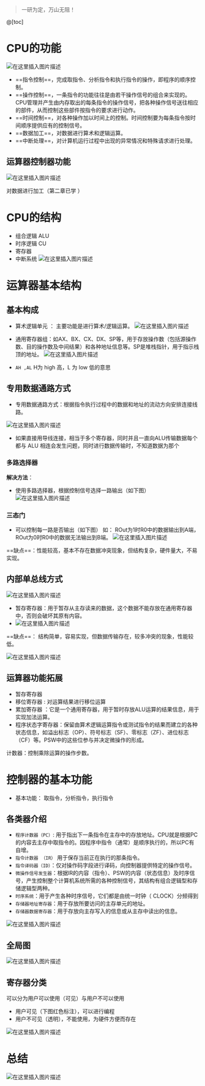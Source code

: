 ﻿> 一研为定，万山无阻！

@[toc]
# CPU的功能
![在这里插入图片描述](https://img-blog.csdnimg.cn/20210517165429851.png?x-oss-process=image/watermark,type_ZmFuZ3poZW5naGVpdGk,shadow_10,text_aHR0cHM6Ly9ibG9nLmNzZG4ubmV0L1F1YW50dW1Zb3U=,size_16,color_FFFFFF,t_70)
 - ==指令控制==，完成取指令、分析指令和执行指令的操作，即程序的顺序控制。
 - ==操作控制==，一条指令的功能往往是由若干操作信号的组合来实现的。CPU管理并产生由内存取出的每条指令的操作信号，把各种操作信号送往相应的部件，从而控制这些部件按指令的要求进行动作。
 - ==时间控制==，对各种操作加以时间上的控制。时间控制要为每条指令按时间顺序提供应有的控制信号。
 - ==数据加工==，对数据进行算术和逻辑运算。
 - ==中断处理==，对计算机运行过程中出现的异常情况和特殊请求进行处理。

## 运算器控制器功能
![在这里插入图片描述](https://img-blog.csdnimg.cn/202105171710055.png?x-oss-process=image/watermark,type_ZmFuZ3poZW5naGVpdGk,shadow_10,text_aHR0cHM6Ly9ibG9nLmNzZG4ubmV0L1F1YW50dW1Zb3U=,size_16,color_FFFFFF,t_70)

对数据进行加工（第二章已学 ）

# CPU的结构
- 组合逻辑 ALU
- 时序逻辑 CU
- 寄存器
- 中断系统
![在这里插入图片描述](https://img-blog.csdnimg.cn/20210517211754711.png?x-oss-process=image/watermark,type_ZmFuZ3poZW5naGVpdGk,shadow_10,text_aHR0cHM6Ly9ibG9nLmNzZG4ubmV0L1F1YW50dW1Zb3U=,size_16,color_FFFFFF,t_70)


# 运算器基本结构
## 基本构成
- 算术逻辑单元 ：  主要功能是进行算术/逻辑运算。
![在这里插入图片描述](https://img-blog.csdnimg.cn/20210517192145553.png)

- 通用寄存器组：如AX、BX、CX、DX、SP等，用于存放操作数（包括源操作数、目的操作数及中间结果）和各种地址信息等。SP是堆栈指针，用于指示栈顶的地址。
![在这里插入图片描述](https://img-blog.csdnimg.cn/20210517192158162.png?x-oss-process=image/watermark,type_ZmFuZ3poZW5naGVpdGk,shadow_10,text_aHR0cHM6Ly9ibG9nLmNzZG4ubmV0L1F1YW50dW1Zb3U=,size_16,color_FFFFFF,t_70)
- `AH ,AL`   H为 high  高，L 为 low 低的意思


## 专用数据通路方式
- 专用数据通路方式：根据指令执行过程中的数据和地址的流动方向安排连接线路。

![在这里插入图片描述](https://img-blog.csdnimg.cn/20210517192502142.png?x-oss-process=image/watermark,type_ZmFuZ3poZW5naGVpdGk,shadow_10,text_aHR0cHM6Ly9ibG9nLmNzZG4ubmV0L1F1YW50dW1Zb3U=,size_16,color_FFFFFF,t_70)

- 如果直接用导线连接，相当于多个寄存器，同时并且一直向ALU传输数据每个都与 ALU 相连会发生问题，同时进行数据传输时，不知道数据为那个

### 多路选择器
**解决方法**：

- 使用多路选择器，根据控制信号选择一路输出（如下图）
![在这里插入图片描述](https://img-blog.csdnimg.cn/20210517192902844.png?x-oss-process=image/watermark,type_ZmFuZ3poZW5naGVpdGk,shadow_10,text_aHR0cHM6Ly9ibG9nLmNzZG4ubmV0L1F1YW50dW1Zb3U=,size_16,color_FFFFFF,t_70)

### 三态门
- 可以控制每一路是否输出（如下图）
如： ROut为1时R0中的数据输出到A端，ROut为0时R0中的数据无法输出到B端。
![在这里插入图片描述](https://img-blog.csdnimg.cn/202105171933091.png?x-oss-process=image/watermark,type_ZmFuZ3poZW5naGVpdGk,shadow_10,text_aHR0cHM6Ly9ibG9nLmNzZG4ubmV0L1F1YW50dW1Zb3U=,size_16,color_FFFFFF,t_70)

==缺点==：性能较高，基本不存在数据冲突现象，但结构复杂，硬件量大，不易实现。

## 内部单总线方式
![在这里插入图片描述](https://img-blog.csdnimg.cn/20210517193847829.png?x-oss-process=image/watermark,type_ZmFuZ3poZW5naGVpdGk,shadow_10,text_aHR0cHM6Ly9ibG9nLmNzZG4ubmV0L1F1YW50dW1Zb3U=,size_16,color_FFFFFF,t_70)

- 暂存寄存器：用于暂存从主存读来的数据，这个数据不能存放在通用寄存器中，否则会破坏其原有内容。
- ![在这里插入图片描述](https://img-blog.csdnimg.cn/20210517194041957.png)


==缺点==： 结构简单，容易实现，但数据传输存在，较多冲突的现象，性能较低。

![在这里插入图片描述](https://img-blog.csdnimg.cn/20210517194138783.png?x-oss-process=image/watermark,type_ZmFuZ3poZW5naGVpdGk,shadow_10,text_aHR0cHM6Ly9ibG9nLmNzZG4ubmV0L1F1YW50dW1Zb3U=,size_16,color_FFFFFF,t_70)
## 运算器功能拓展
- 暂存寄存器
- 移位寄存器 : 对运算结果进行移位运算
- 累加寄存器 ：它是一个通用寄存器，用于暂时存放ALU运算的结果信息，用于实现加法运算。
- 程序状态字寄存器：保留由算术逻辑运算指令或测试指令的结果而建立的各种状态信息，如溢出标志（OP）、符号标志（SF）、零标志（ZF）、进位标志（CF）等。PSW中的这些位参与并决定微操作的形成。

计数器：控制乘除运算的操作步数。

# 控制器的基本功能

- 基本功能： 取指令，分析指令，执行指令

## 各类器介绍

 - `程序计数器（PC）`: 用于指出下一条指令在主存中的存放地址。CPU就是根据PC的内容去主存中取指令的。因程序中指令（通常）是顺序执行的，所以PC有自增。
 - `指令计数器 （IR）` 用于保存当前正在执行的那条指令。
 - `指令译码器（ID）`：仅对操作码字段进行译码，向控制器提供特定的操作信号。
 - `微操作信号发生器`：根据IR的内容（指令）、PSW的内容（状态信息）及时序信号，产生控制整个计算机系统所需的各种控制信号，其结构有组合逻辑型和存储逻辑型两种。
 - `时序系统`：用于产生各种时序信号，它们都是由统一时钟（ CLOCK）分频得到
 - `存储器地址寄存器`：用于存放所要访问的主存单元的地址。
 - `存储器数据寄存器`：用于存放向主存写入的信息或从主存中读出的信息。

![在这里插入图片描述](https://img-blog.csdnimg.cn/20210517210906242.png?x-oss-process=image/watermark,type_ZmFuZ3poZW5naGVpdGk,shadow_10,text_aHR0cHM6Ly9ibG9nLmNzZG4ubmV0L1F1YW50dW1Zb3U=,size_16,color_FFFFFF,t_70)

## 全局图
![在这里插入图片描述](https://img-blog.csdnimg.cn/20210517210959785.png?x-oss-process=image/watermark,type_ZmFuZ3poZW5naGVpdGk,shadow_10,text_aHR0cHM6Ly9ibG9nLmNzZG4ubmV0L1F1YW50dW1Zb3U=,size_16,color_FFFFFF,t_70)
## 寄存器分类
可以分为用户可以使用（可见）与用户不可以使用

- 用户可见（下图红色标注），可以进行编程
- 用户不可见（透明），不能使用，为硬件方便而存在

![在这里插入图片描述](https://img-blog.csdnimg.cn/20210517211549715.png?x-oss-process=image/watermark,type_ZmFuZ3poZW5naGVpdGk,shadow_10,text_aHR0cHM6Ly9ibG9nLmNzZG4ubmV0L1F1YW50dW1Zb3U=,size_16,color_FFFFFF,t_70)

# 总结
![在这里插入图片描述](https://img-blog.csdnimg.cn/2021051721195187.png?x-oss-process=image/watermark,type_ZmFuZ3poZW5naGVpdGk,shadow_10,text_aHR0cHM6Ly9ibG9nLmNzZG4ubmV0L1F1YW50dW1Zb3U=,size_16,color_FFFFFF,t_70)

